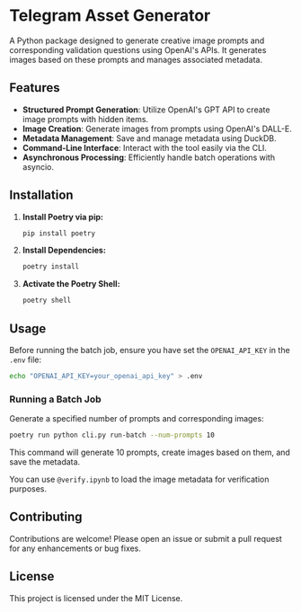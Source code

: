 # Telegram Asset Generator

A Python package designed to generate creative image prompts and corresponding validation questions using OpenAI's APIs. It generates images based on these prompts and manages associated metadata.

## Features

- **Structured Prompt Generation**: Utilize OpenAI's GPT API to create image prompts with hidden items.
- **Image Creation**: Generate images from prompts using OpenAI's DALL-E.
- **Metadata Management**: Save and manage metadata using DuckDB.
- **Command-Line Interface**: Interact with the tool easily via the CLI.
- **Asynchronous Processing**: Efficiently handle batch operations with asyncio.

## Installation

1. **Install Poetry via pip:**

   ```bash
   pip install poetry
   ```

2. **Install Dependencies:**

   ```bash
   poetry install
   ```

3. **Activate the Poetry Shell:**

   ```bash
   poetry shell
   ```

## Usage

Before running the batch job, ensure you have set the `OPENAI_API_KEY` in the `.env` file:

```bash
echo "OPENAI_API_KEY=your_openai_api_key" > .env
```

### Running a Batch Job

Generate a specified number of prompts and corresponding images:

```bash
poetry run python cli.py run-batch --num-prompts 10
```

This command will generate 10 prompts, create images based on them, and save the metadata.

You can use `@verify.ipynb` to load the image metadata for verification purposes.

## Contributing

Contributions are welcome! Please open an issue or submit a pull request for any enhancements or bug fixes.

## License

This project is licensed under the MIT License.
